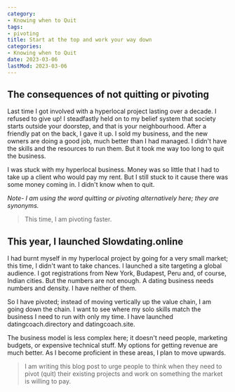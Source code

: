 ```yaml
---
category:
- Knowing when to Quit
tags:
- pivoting
title: Start at the top and work your way down
categories:
- Knowing when to Quit
date: 2023-03-06
lastMod: 2023-03-06
---
```

## The consequences of not quitting or pivoting
Last time I got involved with a hyperlocal project lasting over a decade. I refused to give up! I steadfastly held on to my belief system that society starts outside your doorstep, and that is your neighbourhood. After a friendly pat on the back, I gave it up. I sold my business, and the new owners are doing a good job, much better than I had managed. I didn't have the skills and the resources to run them. But it took me way too long to quit the business.

I was stuck with my hyperlocal business. Money was so little that I had to take up a client who would pay my rent. But  I still stuck to it cause there was some money coming in. I didn't know when to quit. 

*Note- I am using the word quitting or pivoting alternatively here; they are synonyms.* 

> This time, I am pivoting faster. 

## This year, I launched Slowdating.online 
I had burnt myself in my hyperlocal project by going for a very small market; this time, I didn't want to take chances. I launched a site targeting a global audience. I got registrations from New York, Budapest, Peru and, of course, Indian cities. But the numbers are not enough. A dating business needs numbers and density. I have neither of them. 

So I have pivoted; instead of moving vertically up the value chain, I am going down the chain. I want to see where my solo skills match the business I need to run with only my time. I have launched datingcoach.directory and datingcoach.site.

The business model is less complex here; it doesn't need people, marketing budgets, or expensive technical stuff. My options for getting revenue are much better. As I become proficient in these areas, I plan to move upwards. 

> I am writing this blog post to urge people to think when they need to pivot (quit) their existing projects and work on something the market is willing to pay. 
